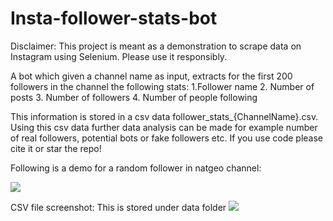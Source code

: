 # Insta-follower-stats-bot
Disclaimer: This project is meant as a demonstration to scrape data on Instagram using Selenium. Please use it responsibly. 

A bot which given a channel name as input, extracts for the first 200 followers in the channel the following stats:
1.Follower name
2. Number of posts
3. Number of followers
4. Number of people following 

This information is stored in a csv data follower_stats_{ChannelName}.csv. Using this csv data further data analysis can be made for example number of real followers, potential bots or fake followers etc.
If you use code please cite it or star the repo! 

Following is a demo for a random follower in natgeo channel:

![](https://github.com/vijayengineer/Insta-follower-stats-bot/blob/main/assets/cropped_insta1.gif)

CSV file screenshot: This is stored under data folder
![](https://github.com/vijayengineer/Insta-follower-stats-bot/blob/main/assets/Screenshot%202021-01-02%20at%2020.39.23.png)

